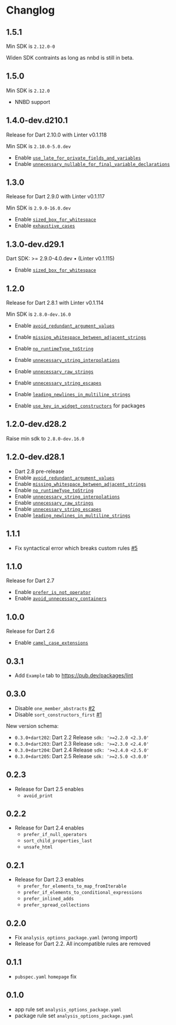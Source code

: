 # Changlog

## 1.5.1

Min SDK is `2.12.0-0`

Widen SDK contraints as long as nnbd is still in beta. 

## 1.5.0

Min SDK is `2.12.0`

- NNBD support

## 1.4.0-dev.d210.1

Release for Dart 2.10.0 with Linter v0.1.118

Min SDK is `2.10.0-5.0.dev`

- Enable [`use_late_for_private_fields_and_variables`](https://dart-lang.github.io/linter/lints/use_late_for_private_fields_and_variables.html)
- Enable [`unnecessary_nullable_for_final_variable_declarations`](https://dart-lang.github.io/linter/lints/unnecessary_nullable_for_final_variable_declarations.html)

## 1.3.0

Release for Dart 2.9.0 with Linter v0.1.117

Min SDK is `2.9.0-16.0.dev`

- Enable [`sized_box_for_whitespace`](https://dart-lang.github.io/linter/lints/sized_box_for_whitespace.html)
- Enable [`exhaustive_cases`](https://dart-lang.github.io/linter/lints/exhaustive_cases.html)

## 1.3.0-dev.d29.1

Dart SDK: >= 2.9.0-4.0.dev • (Linter v0.1.115)

- Enable [`sized_box_for_whitespace`](https://dart-lang.github.io/linter/lints/sized_box_for_whitespace.html)

## 1.2.0

Release for Dart 2.8.1 with Linter v0.1.114

Min SDK is `2.8.0-dev.16.0`

- Enable [`avoid_redundant_argument_values`](https://dart-lang.github.io/linter/lints/avoid_redundant_argument_values.html)
- Enable [`missing_whitespace_between_adjacent_strings`](https://dart-lang.github.io/linter/lints/missing_whitespace_between_adjacent_strings.html)
- Enable [`no_runtimeType_toString`](https://dart-lang.github.io/linter/lints/no_runtimeType_toString.html)
- Enable [`unnecessary_string_interpolations`](https://dart-lang.github.io/linter/lints/unnecessary_string_interpolations.html)
- Enable [`unnecessary_raw_strings`](https://dart-lang.github.io/linter/lints/unnecessary_raw_strings.html)
- Enable [`unnecessary_string_escapes`](https://dart-lang.github.io/linter/lints/unnecessary_string_escapes.html)
- Enable [`leading_newlines_in_multiline_strings`](https://dart-lang.github.io/linter/lints/leading_newlines_in_multiline_strings.html)

- Enable [`use_key_in_widget_constructors`](https://dart-lang.github.io/linter/lints/use_key_in_widget_constructors.html) for packages

## 1.2.0-dev.d28.2

Raise min sdk to `2.8.0-dev.16.0`

## 1.2.0-dev.d28.1

- Dart 2.8 pre-release
- Enable [`avoid_redundant_argument_values`](https://dart-lang.github.io/linter/lints/avoid_redundant_argument_values.html)
- Enable [`missing_whitespace_between_adjacent_strings`](https://dart-lang.github.io/linter/lints/missing_whitespace_between_adjacent_strings.html)
- Enable [`no_runtimeType_toString`](https://dart-lang.github.io/linter/lints/no_runtimeType_toString.html)
- Enable [`unnecessary_string_interpolations`](https://dart-lang.github.io/linter/lints/unnecessary_string_interpolations.html)
- Enable [`unnecessary_raw_strings`](https://dart-lang.github.io/linter/lints/unnecessary_raw_strings.html)
- Enable [`unnecessary_string_escapes`](https://dart-lang.github.io/linter/lints/unnecessary_string_escapes.html)
- Enable [`leading_newlines_in_multiline_strings`](https://dart-lang.github.io/linter/lints/leading_newlines_in_multiline_strings.html)

## 1.1.1

- Fix syntactical error which breaks custom rules [#5](https://github.com/passsy/dart-lint/issues/5)

## 1.1.0

Release for Dart 2.7
- Enable [`prefer_is_not_operator`](https://dart-lang.github.io/linter/lints/prefer_is_not_operator.html)
- Enable [`avoid_unnecessary_containers`](https://dart-lang.github.io/linter/lints/avoid_unnecessary_containers.html)

## 1.0.0

Release for Dart 2.6
 - Enable [`camel_case_extensions`](https://dart-lang.github.io/linter/lints/camel_case_extensions.html)

## 0.3.1

- Add `Example` tab to https://pub.dev/packages/lint

## 0.3.0

- Disable `one_member_abstracts` [#2](https://github.com/passsy/dart-lint/issues/2)
- Disable `sort_constructors_first` [#1](https://github.com/passsy/dart-lint/issues/1)

New version schema:

- `0.3.0+dart202`: Dart 2.2 Release `sdk: '>=2.2.0 <2.3.0'`
- `0.3.0+dart203`: Dart 2.3 Release `sdk: '>=2.3.0 <2.4.0'`
- `0.3.0+dart204`: Dart 2.4 Release `sdk: '>=2.4.0 <2.5.0'`
- `0.3.0+dart205`: Dart 2.5 Release `sdk: '>=2.5.0 <3.0.0'`

## 0.2.3

- Release for Dart 2.5 enables
  - `avoid_print`

## 0.2.2

- Release for Dart 2.4 enables
  - `prefer_if_null_operators`
  - `sort_child_properties_last`
  - `unsafe_html`

## 0.2.1

- Release for Dart 2.3 enables 
  - `prefer_for_elements_to_map_fromIterable`
  - `prefer_if_elements_to_conditional_expressions`
  - `prefer_inlined_adds`
  - `prefer_spread_collections`

## 0.2.0

- Fix `analysis_options_package.yaml` (wrong import)
- Release for Dart 2.2. All incompatible rules are removed

## 0.1.1
- `pubspec.yaml` `homepage` fix

## 0.1.0

- app rule set `analysis_options_package.yaml`
- package rule set `analysis_options_package.yaml`